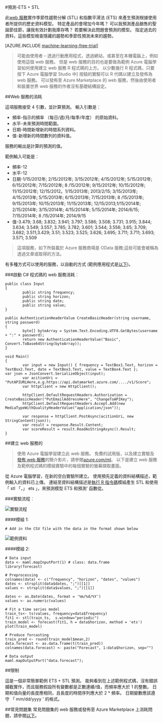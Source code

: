 <properties 
    pageTitle="預測-ETS + STL |Microsoft Azure" 
    description="預測-ETS + STL" 
    services="machine-learning" 
    documentationCenter="" 
    authors="xueshanz" 
    manager="jhubbard" 
    editor="cgronlun"/>

<tags 
    ms.service="machine-learning" 
    ms.workload="data-services" 
    ms.tgt_pltfrm="na" 
    ms.devlang="na" 
    ms.topic="article" 
    ms.date="08/17/2016" 
    ms.author="yijichen"/> 

#<a name="forecasting---ets--stl"></a>預測-ETS + STL  

此[web 服務]( https://datamarket.azure.com/dataset/aml_labs/demand_forecast)實作季節性趨勢分解 (STL) 和指數平滑法 (ETS) 來產生預測根據使用者所提供的歷史資料模型。 特定產品的會增加今年嗎？ 可以我預測產品銷售的聖誕節佳節，讓我有效計劃我庫存嗎？ 若要解決此問題會預測的模型。 指定過去的資料，這些模型檢查隱藏的趨勢和季節性預測未來的趨勢。 


[AZURE.INCLUDE [machine-learning-free-trial](../../includes/machine-learning-free-trial.md)] 
 
>可能由使用者 – 透過行動應用程式，透過網站，或甚至在本機電腦上，例如使用這個 web 服務。 但是 web 服務的目的也是要做為範例 Azure 電腦學習如何使用建立 web 服務 R 程式碼的上方。 以少數幾行 R 程式碼，只要按下 Azure 電腦學習 Studio 中] 按鈕的實驗可以 R 代碼以建立及發佈為 web 服務。 可以發佈至 Azure Marketplace 的 web 服務，然後由使用者和裝置世界 web 服務的作者沒有基礎結構設定。  
 
##<a name="consumption-of-web-service"></a>Web 服務的消耗 

這項服務接受 4 引數，並計算預測。
輸入引數是︰

* 頻率-指示的頻率 （每日/週/月/每季/年度） 的原始資料。
* 水平-未來預測時間範圍。
* 日期-時間新增新的時間系列資料。
* 值-新增新的時間數列的資料值。

服務的輸出是計算的預測的值。
 
範例輸入可能是︰ 

* 頻率-12
* 水平-12
* 日期-1/15/2012年; 2/15/2012年; 3/15/2012年; 4/15/2012年; 5/15/2012年; 6/15/2012年; 7/15/2012年; 8 /15/2012年; 9/15/2012年; 10/15/2012年; 11/15/2012年; 12/15/2012。1/15/2013年; 2013/2/15; 3/15/2013年; 4/15/2013年; 5/15/2013年; 6/15/2013年; 7/15/2013年; 8 /15/2013年; 9/15/2013年; 10/15/2013年; 11/15/2013年; 12/15/2013;1/15/2014年; 2/15/2014年; 3/15/2014年; 4/15/2014年; 5/15/2014年; 2014/6/15; 7/15/2014年; 8 /15/2014年; 2014/9/15
* 值-3.479; 3.68; 3.832; 3.941; 3.797; 3.586; 3.508; 3.731; 3.915; 3.844; 3.634; 3.549; 3.557; 3.785; 3.782; 3.601; 3.544; 3.556; 3.65; 3.709; 3.682; 3.511;3.429; 3.51; 3.523; 3.525; 3.626; 3.695; 3.711; 3.711; 3.693; 3.571; 3.509

>這項服務，如下所裝載於 Azure 服務商場是 OData 服務;這些可能會被稱為透過文章或取得的方法。 

有多種方式可以使用的服務，以自動的方式 (範例應用程式是[以下](http://microsoftazuremachinelearning.azurewebsites.net/StlEtsForecasting.aspx ))。

###<a name="starting-c-code-for-web-service-consumption"></a>啟動 C# 程式碼的 web 服務消耗︰

    public class Input
    {
            public string frequency;
            public string horizon;
            public string date;
            public string value;
    }
    
    public AuthenticationHeaderValue CreateBasicHeader(string username, string password)
    {
            byte[] byteArray = System.Text.Encoding.UTF8.GetBytes(username + ":" + password);
            return new AuthenticationHeaderValue("Basic", Convert.ToBase64String(byteArray));
    }
    
    void Main()
    {
            var input = new Input() { frequency = TextBox1.Text, horizon = TextBox2.Text, date = TextBox3.Text, value = TextBox4.Text };         var json = JsonConvert.SerializeObject(input);
            var acitionUri = "PutAPIURLHere,e.g.https://api.datamarket.azure.com/..../v1/Score";
            var httpClient = new HttpClient();
    
            httpClient.DefaultRequestHeaders.Authorization = CreateBasicHeader("PutEmailAddressHere", "ChangeToAPIKey");
            httpClient.DefaultRequestHeaders.Accept.Add(new MediaTypeWithQualityHeaderValue("application/json"));
    
            var response = httpClient.PostAsync(acitionUri, new StringContent(json));
            var result = response.Result.Content;
            var scoreResult = result.ReadAsStringAsync().Result;
    }


##<a name="creation-of-web-service"></a>建立 web 服務的 

>使用 Azure 電腦學習建立此 web 服務。 免費的試用版，以及建立實驗及[發佈 web 服務](machine-learning-publish-a-machine-learning-web-service.md)的簡介影片，請參閱[azure.com/ml](http://azure.com/ml)。 以下是建立 web 服務及範例程式碼的模組實驗中的每個實驗的螢幕擷取畫面。

從 Azure 電腦學習，在新的空白實驗所建立。 使用預先定義的資料結構描述，範例輸入的資料已上傳。 連結至資料結構描述是[執行 R 指令碼][execute-r-script]模組產生 STL 和使用 「 stl 「，」 ets 」，來預測模型 ETS 和預測' 函數從。 

###<a name="experiment-flow"></a>實驗流程︰

![實驗流程][2]

####<a name="module-1"></a>模組 1:
 
    # Add in the CSV file with the data in the format shown below 
![範例資料][3]   

####<a name="module-2"></a>模組 2:

    # Data input
    data <- maml.mapInputPort(1) # class: data.frame
    library(forecast)
    
    # Preprocessing
    colnames(data) <- c("frequency", "horizon", "dates", "values")
    dates <- strsplit(data$dates, ";")[[1]]
    values <- strsplit(data$values, ";")[[1]]
    
    dates <- as.Date(dates, format = '%m/%d/%Y')
    values <- as.numeric(values)
    
    # Fit a time series model
    train_ts<- ts(values, frequency=data$frequency)
    fit1 <- stl(train_ts,  s.window="periodic")
    train_model <- forecast(fit1, h = data$horizon, method = 'ets')
    plot(train_model)
    
    # Produce forcasting
    train_pred <- round(train_model$mean,2)
    data.forecast <- as.data.frame(t(train_pred))
    colnames(data.forecast) <- paste("Forecast", 1:data$horizon, sep="")
    
    # Data output
    maml.mapOutputPort("data.forecast");

##<a name="limitations"></a>限制 

這是一個非常簡單範例 ETS + STL 預測。 能夠看到在上述範例程式碼，沒有錯誤攔截實作，而且服務假設所有變數都是正數連續/值，而頻率應大於 1 的整數。 日期和值向量的長度應相同，且長度的時間序列應大於 2 * 頻率。 日期變數應該遵守 「 mm/dd/yyyy ' 的格式。

##<a name="faq"></a>常見問題集
常見問題集的 web 服務或發佈至 Azure Marketplace 上消耗問題，請參閱[以下](machine-learning-marketplace-faq.md)。

[1]: ./media/machine-learning-r-csharp-retail-demand-forecasting/retail-img1.png
[2]: ./media/machine-learning-r-csharp-retail-demand-forecasting/retail-img2.png
[3]: ./media/machine-learning-r-csharp-retail-demand-forecasting/retail-img3.png


<!-- Module References -->
[execute-r-script]: https://msdn.microsoft.com/library/azure/30806023-392b-42e0-94d6-6b775a6e0fd5/
 
